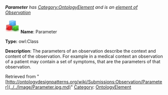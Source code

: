 ___Parameter__ has [Category:OntologyElement](../../Category/OntologyElement.md "Category:OntologyElement") and is an [element of](../../Property/ElementOf.md "Property:ElementOf") [Observation](../../Submissions/Observation.md "Submissions:Observation")_


  




[![Class](../../images/thumb/2/27/Class.gif/45px-Class.gif)](../../Image/Class.gif.md "Class")
__Name__: Parameter 


__Type:__ owl:Class 


__Description__: The parameters of an observation describe the context and content of the observation. For example in a medical context an observation of a patient may contain a set of symptoms, that are the parameters of that observation. 





Retrieved from "[http://ontologydesignpatterns.org/wiki/Submissions:Observation/Parameter](../../Image/Parameter.jpg.md)"
 [Category](http://ontologydesignpatterns.org/wiki/Special:Categories "Special:Categories"): [OntologyElement](../../Category/OntologyElement.md "Category:OntologyElement")